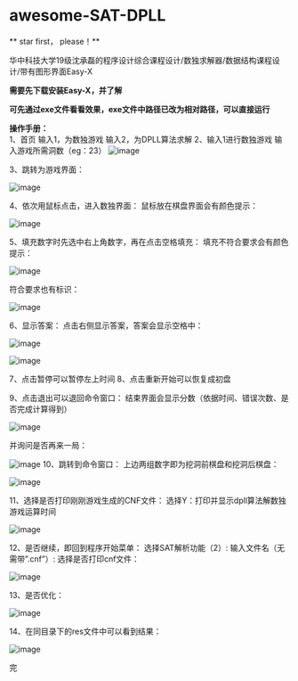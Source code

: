 # awesome-SAT-DPLL
** star first， please！**

华中科技大学19级沈承磊的程序设计综合课程设计/数独求解器/数据结构课程设计/带有图形界面Easy-X  

**需要先下载安装Easy-X，并了解**  

**可先通过exe文件看看效果，exe文件中路径已改为相对路径，可以直接运行**

**操作手册：**  
1、首页
输入1，为数独游戏
输入2，为DPLL算法求解
2、输入1进行数独游戏
输入游戏所需洞数（eg：23）
![image](https://user-images.githubusercontent.com/67963293/162596762-2363ba03-d353-4807-ab57-a72e8539e27d.png)

3、跳转为游戏界面：  

![image](https://user-images.githubusercontent.com/67963293/162596769-cbfcab19-f35e-408e-8aea-b3696097fc01.png)  

4、依次用鼠标点击，进入数独界面：
鼠标放在棋盘界面会有颜色提示：  

![image](https://user-images.githubusercontent.com/67963293/162609686-312770f9-0c8e-42ad-af2f-44b986307525.png)

5、填充数字时先选中右上角数字，再在点击空格填充：
填充不符合要求会有颜色提示：  

![image](https://user-images.githubusercontent.com/67963293/162596778-b9a0fd3f-b96c-420d-a4c3-31135d3e9ab8.png)

符合要求也有标识：  

![image](https://user-images.githubusercontent.com/67963293/162609699-aa9cb4d0-a06c-4632-aef5-4cb4199a0b91.png)

6、显示答案：
点击右侧显示答案，答案会显示空格中：  

![image](https://user-images.githubusercontent.com/67963293/162596792-63896fbc-8379-4cc1-937d-2e1a7dc12b07.png)  

![image](https://user-images.githubusercontent.com/67963293/162609706-27469f7a-ac69-4e99-a378-ea19dfe31c1e.png)


7、点击暂停可以暂停左上时间
8、点击重新开始可以恢复成初盘


9、点击退出可以退回命令窗口：
结束界面会显示分数（依据时间、错误次数、是否完成计算得到）  

![image](https://user-images.githubusercontent.com/67963293/162596797-ef345c94-f983-4866-9510-4a9841e3ed83.png)

并询问是否再来一局：  

![image](https://user-images.githubusercontent.com/67963293/162609716-7ed4f1e1-f80c-439d-8010-bc396df36613.png)
10、跳转到命令窗口：
上边两组数字即为挖洞前棋盘和挖洞后棋盘：  

![image](https://user-images.githubusercontent.com/67963293/162596806-efe06b67-9199-49af-b8bd-dc96d77530c7.png)

11、选择是否打印刚刚游戏生成的CNF文件：
选择Y：打印并显示dpll算法解数独游戏运算时间  

![image](https://user-images.githubusercontent.com/67963293/162596808-e51e9122-2a8c-4665-a746-f3b9a4ab9c7d.png)

12、是否继续，即回到程序开始菜单：
选择SAT解析功能（2）:
输入文件名（无需带”.cnf”）:
选择是否打印cnf文件：  

![image](https://user-images.githubusercontent.com/67963293/162596809-5b0cda80-7db8-4d5d-a909-6daf1c25a292.png)

13、是否优化：  

![image](https://user-images.githubusercontent.com/67963293/162596810-850d14d1-0748-4da5-8e33-aeaa838e4247.png)

14、在同目录下的res文件中可以看到结果：  

![image](https://user-images.githubusercontent.com/67963293/162596811-3881236a-12ff-44e0-a07b-a94fbdd50710.png)

完

